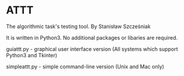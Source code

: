 # ATTT
The algorithmic task's testing tool.
By Stanisław Szcześniak

It is written in Python3. No additional packages or libaries are required.

guiattt.py - graphical user interface version (All systems which support Python3 and Tkinter)  

simpleattt.py - simple command-line version (Unix and Mac only)
